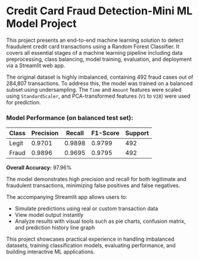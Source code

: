 # Credit Card Fraud Detection-Mini ML Model Project

This project presents an end-to-end machine learning solution to detect fraudulent credit card transactions using a Random Forest Classifier. It covers all essential stages of a machine learning pipeline including data preprocessing, class balancing, model training, evaluation, and deployment via a Streamlit web app.

The original dataset is highly imbalanced, containing 492 fraud cases out of 284,807 transactions. To address this, the model was trained on a balanced subset using undersampling. The `Time` and `Amount` features were scaled using `StandardScaler`, and PCA-transformed features (`V1` to `V28`) were used for prediction.

### Model Performance (on balanced test set):

| Class  | Precision | Recall | F1-Score | Support |
|--------|-----------|--------|----------|---------|
| Legit  | 0.9701    | 0.9898 | 0.9799   | 492     |
| Fraud  | 0.9896    | 0.9695 | 0.9795   | 492     |

**Overall Accuracy:** 97.96%

The model demonstrates high precision and recall for both legitimate and fraudulent transactions, minimizing false positives and false negatives.

The accompanying Streamlit app allows users to:
- Simulate predictions using real or custom transaction data
- View model output instantly
- Analyze results with visual tools such as pie charts, confusion matrix, and prediction history line graph

This project showcases practical experience in handling imbalanced datasets, training classification models, evaluating performance, and building interactive ML applications.


